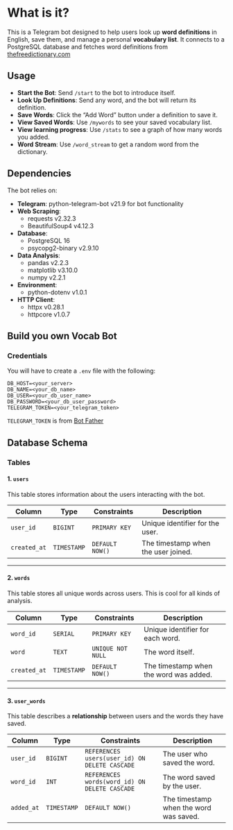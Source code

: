 # What is it?

This is a Telegram bot designed to help users look up **word definitions** in English, save them, and manage a personal **vocabulary list**. It connects to a PostgreSQL database and fetches word definitions from [thefreedictionary.com](https://thefreedictionary.com)

## Usage

- **Start the Bot**: Send `/start` to the bot to introduce itself.
- **Look Up Definitions**: Send any word, and the bot will return its definition.
- **Save Words**: Click the “Add Word” button under a definition to save it.
- **View Saved Words**: Use `/mywords` to see your saved vocabulary list.
- **View learning progress**: Use `/stats` to see a graph of how many words you added.
- **Word Stream**: Use `/word_stream` to get a random word from the dictionary.

## Dependencies

The bot relies on:

- **Telegram**: python-telegram-bot v21.9 for bot functionality
- **Web Scraping**:
  - requests v2.32.3
  - BeautifulSoup4 v4.12.3
- **Database**:
  - PostgreSQL 16
  - psycopg2-binary v2.9.10
- **Data Analysis**:
  - pandas v2.2.3
  - matplotlib v3.10.0
  - numpy v2.2.1
- **Environment**:
  - python-dotenv v1.0.1
- **HTTP Client**:
  - httpx v0.28.1
  - httpcore v1.0.7

## Build you own Vocab Bot

### Credentials

You will have to create a `.env` file with the following:

```env
DB_HOST=<your_server>
DB_NAME=<your_db_name>
DB_USER=<your_db_user_name>
DB_PASSWORD=<your_db_user_password>
TELEGRAM_TOKEN=<your_telegram_token>
```

`TELEGRAM_TOKEN` is from [Bot Father](https://t.me/BotFather)

## Database Schema

### Tables

#### 1. `users`

This table stores information about the users interacting with the bot.

| Column       | Type        | Constraints     | Description                         |
| ------------ | ----------- | --------------- | ----------------------------------- |
| `user_id`    | `BIGINT`    | `PRIMARY KEY`   | Unique identifier for the user.     |
| `created_at` | `TIMESTAMP` | `DEFAULT NOW()` | The timestamp when the user joined. |

---

#### 2. `words`

This table stores all unique words across users. This is cool for all kinds of analysis.

| Column       | Type        | Constraints       | Description                            |
| ------------ | ----------- | ----------------- | -------------------------------------- |
| `word_id`    | `SERIAL`    | `PRIMARY KEY`     | Unique identifier for each word.       |
| `word`       | `TEXT`      | `UNIQUE NOT NULL` | The word itself.                       |
| `created_at` | `TIMESTAMP` | `DEFAULT NOW()`   | The timestamp when the word was added. |

---

#### 3. `user_words`

This table describes a **relationship** between users and the words they have saved.

| Column     | Type        | Constraints                                   | Description                            |
| ---------- | ----------- | --------------------------------------------- | -------------------------------------- |
| `user_id`  | `BIGINT`    | `REFERENCES users(user_id) ON DELETE CASCADE` | The user who saved the word.           |
| `word_id`  | `INT`       | `REFERENCES words(word_id) ON DELETE CASCADE` | The word saved by the user.            |
| `added_at` | `TIMESTAMP` | `DEFAULT NOW()`                               | The timestamp when the word was saved. |
